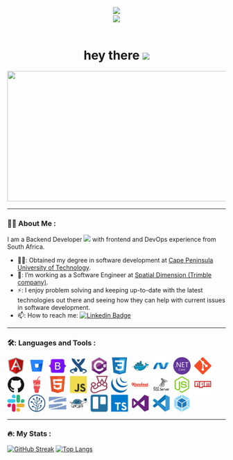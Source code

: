 <div id="header" align="center">
  <img src="https://media.giphy.com/media/M9gbBd9nbDrOTu1Mqx/giphy.gif" width="100" />
  <div id="badges">
    <a href="https://www.linkedin.com/in/jarryd-deane-719b9b151/">
      <img src="https://img.shields.io/badge/LinkedIn-blue?logo=linkedin&logoColor=white&style=for-the-badge" />
    <a/>
  </div>
  <img src="https://komarev.com/ghpvc/?username=Jarryd460&style=flat-square&color=blue" alt="" />
  <h1>
    hey there
    <img src="https://media.giphy.com/media/hvRJCLFzcasrR4ia7z/giphy.gif" width="30px"/>
  </h1>
</div>
<div align="center">
  <img src="https://media.giphy.com/media/dWesBcTLavkZuG35MI/giphy.gif" width="600" height="300" />
</div>
  
---
  
### 👨‍💻 About Me :
I am a Backend Developer <img src="https://media.giphy.com/media/WUlplcMpOCEmTGBtBW/giphy.gif" width="30"> with frontend and DevOps experience from South Africa.
- 👨‍🎓: Obtained my degree in software development at <a href="https://www.cput.ac.za/">Cape Peninsula University of Technology</a>.
- 🔭: I’m working as a Software Engineer at <a href="https://landadmin.trimble.com/">Spatial Dimension (Trimble company)</a>.
- ⚡: I enjoy problem solving and keeping up-to-date with the latest technologies out there and seeing how they can help with current issues in software development. 
- 📫: How to reach me: [![Linkedin Badge](https://img.shields.io/badge/-jarryd_deane-blue?style=flat&logo=Linkedin&logoColor=white)](https://www.linkedin.com/in/jarryd-deane-719b9b151)

---  
  
### 🛠️: Languages and Tools :
<div>
  <img src="https://github.com/devicons/devicon/blob/master/icons/angularjs/angularjs-original.svg" width="40" height="40" title="Anuglar" alt="Anuglar" />&nbsp;
  <img src="https://github.com/devicons/devicon/blob/master/icons/bitbucket/bitbucket-original.svg" width="40" height="40" title="Bitbucket" alt="Bitbcuket" />&nbsp;
  <img src="https://github.com/devicons/devicon/blob/master/icons/bootstrap/bootstrap-original.svg" width="40" height="40" title="Bootstrap" alt="Bootstrap" />&nbsp;
  <img src="https://github.com/devicons/devicon/blob/master/icons/confluence/confluence-original.svg" width="40" height="40" title="Confluence" alt="Confluence" />&nbsp;
  <img src="https://github.com/devicons/devicon/blob/master/icons/csharp/csharp-original.svg" width="40" height="40" title="CSharp" alt="CSharp" />&nbsp;
  <img src="https://github.com/devicons/devicon/blob/master/icons/css3/css3-original.svg" width="40" height="40" title="CSS3" alt="CSS3" />&nbsp;
  <img src="https://github.com/devicons/devicon/blob/master/icons/docker/docker-original.svg" width="40" height="40" title="Docker" alt="Docker" />&nbsp;
  <img src="https://github.com/devicons/devicon/blob/master/icons/dot-net/dot-net-original.svg" width="40" height="40" title="DotNet" alt="DotNet" />&nbsp;
  <img src="https://github.com/devicons/devicon/blob/master/icons/dotnetcore/dotnetcore-original.svg" width="40" height="40" title="DotNet Core" alt="DotNet Core" />&nbsp;
  <img src="https://github.com/devicons/devicon/blob/master/icons/git/git-original.svg" width="40" height="40" title="Git" alt="Git" />&nbsp;
  <img src="https://github.com/devicons/devicon/blob/master/icons/github/github-original.svg" width="40" height="40" title="Github" alt="Github" />&nbsp;
  <img src="https://github.com/devicons/devicon/blob/master/icons/gulp/gulp-plain.svg" width="40" height="40" title="Gulp" alt="Gulp" />&nbsp;
  <img src="https://github.com/devicons/devicon/blob/master/icons/html5/html5-original.svg" width="40" height="40" title="Html5" alt="Html5" />&nbsp;
  <img src="https://github.com/devicons/devicon/blob/master/icons/javascript/javascript-original.svg" width="40" height="40" title="Javascript" alt="Javascript" />&nbsp;
  <img src="https://github.com/devicons/devicon/blob/master/icons/jest/jest-plain.svg" width="40" height="40" title="Jest" alt="Jest" />&nbsp;
  <img src="https://github.com/devicons/devicon/blob/master/icons/jquery/jquery-original.svg" width="40" height="40" title="JQuery" alt="JQuery" />&nbsp;
  <img src="https://github.com/devicons/devicon/blob/master/icons/knockout/knockout-plain-wordmark.svg" width="40" height="40" title="Knockout" alt="Knockout" />&nbsp;
  <img src="https://github.com/devicons/devicon/blob/master/icons/microsoftsqlserver/microsoftsqlserver-plain-wordmark.svg" width="40" height="40" title="Sql Server" alt="Sql Server" />&nbsp;
  <img src="https://github.com/devicons/devicon/blob/master/icons/nodejs/nodejs-original.svg" width="40" height="40" title="NodeJs" alt="Nodejs" />&nbsp;
  <img src="https://github.com/devicons/devicon/blob/master/icons/npm/npm-original-wordmark.svg" width="40" height="40" title="Npm" alt="Npm" />&nbsp;
  <img src="https://github.com/devicons/devicon/blob/master/icons/slack/slack-original.svg" width="40" height="40" title="Slack" alt="Slack" />&nbsp;
  <img src="https://github.com/devicons/devicon/blob/master/icons/sourcetree/sourcetree-original.svg" width="40" height="40" title="SourceTree" alt="SourceTree" />&nbsp;
  <img src="https://github.com/devicons/devicon/blob/master/icons/subversion/subversion-original.svg" width="40" height="40" title="Subversion" alt="Subversion" />&nbsp;
  <img src="https://github.com/devicons/devicon/blob/master/icons/tortoisegit/tortoisegit-original.svg" width="40" height="40" title="Tortoise Git" alt="Tortoise Git" />&nbsp;
  <img src="https://github.com/devicons/devicon/blob/master/icons/trello/trello-plain.svg" width="40" height="40" title="Trello" alt="Trello" />&nbsp;
  <img src="https://github.com/devicons/devicon/blob/master/icons/typescript/typescript-original.svg" width="40" height="40" title="Typescript" alt="Typescript" />&nbsp;
  <img src="https://github.com/devicons/devicon/blob/master/icons/visualstudio/visualstudio-plain.svg" width="40" height="40" title="Visual Studio" alt="Visual Studio" />&nbsp;
  <img src="https://github.com/devicons/devicon/blob/master/icons/vscode/vscode-original.svg" width="40" height="40" title="Visual Studio Code" alt="Visual Studio Code" />&nbsp;
  <img src="https://github.com/devicons/devicon/blob/master/icons/webpack/webpack-original.svg" width="40" height="40" title="Webpack" alt="Webpack" />&nbsp;
</div>
 
---  

### 🔥: My Stats :
[![GitHub Streak](http://github-readme-streak-stats.herokuapp.com?user=Jarryd460&theme=dark&background=000000)](https://git.io/streak-stats)
[![Top Langs](https://github-readme-stats.vercel.app/api/top-langs/?username=Jarryd460&layout=compact&theme=vision-friendly-dark)](https://github.com/anuraghazra/github-readme-stats)
  
  
  
  
<!--
 The above has been built from https://www.sitepoint.com/github-profile-readme/

Some example links of GIFs and badges used:
- https://github.com/sitepoint-editors/sitepoint-github-profile
- https://giphy.com/
- https://giphy.com/stickers/hacktiv8-coding-codingfromhome-fromhome-M9gbBd9nbDrOTu1Mqx?utm_source=media-link&utm_medium=landing&utm_campaign=Media+Links&utm_term=
- https://shields.io/
- https://github.com/antonkomarev/github-profile-views-counter
- https://github.com/ikatyang/emoji-cheat-sheet/blob/master/README.md
- https://github.com/devicons/devicon/
- https://github.com/DenverCoder1/github-readme-streak-stats
- http://github-readme-streak-stats.herokuapp.com/demo/
- https://github.com/anuraghazra/github-readme-stats
-->

<!--
### Hi there 👋

**Jarryd460/Jarryd460** is a ✨ _special_ ✨ repository because its `README.md` (this file) appears on your GitHub profile.

Here are some ideas to get you started:

- 🔭 I’m currently working on ...
- 🌱 I’m currently learning ...
- 👯 I’m looking to collaborate on ...
- 🤔 I’m looking for help with ...
- 💬 Ask me about ...
- 📫 How to reach me: ...
- 😄 Pronouns: ...
- ⚡ Fun fact: ...
-->

